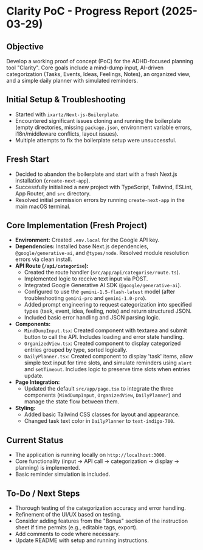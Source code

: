 # Clarity PoC - Progress Report (2025-03-29)

## Objective
Develop a working proof of concept (PoC) for the ADHD-focused planning tool "Clarity". Core goals include a mind-dump input, AI-driven categorization (Tasks, Events, Ideas, Feelings, Notes), an organized view, and a simple daily planner with simulated reminders.

## Initial Setup & Troubleshooting
- Started with `ixartz/Next-js-Boilerplate`.
- Encountered significant issues cloning and running the boilerplate (empty directories, missing `package.json`, environment variable errors, i18n/middleware conflicts, layout issues).
- Multiple attempts to fix the boilerplate setup were unsuccessful.

## Fresh Start
- Decided to abandon the boilerplate and start with a fresh Next.js installation (`create-next-app`).
- Successfully initialized a new project with TypeScript, Tailwind, ESLint, App Router, and `src` directory.
- Resolved initial permission errors by running `create-next-app` in the main macOS terminal.

## Core Implementation (Fresh Project)
- **Environment:** Created `.env.local` for the Google API key.
- **Dependencies:** Installed base Next.js dependencies, `@google/generative-ai`, and `@types/node`. Resolved module resolution errors via clean install.
- **API Route (`/api/categorise`):**
    - Created the route handler (`src/app/api/categorise/route.ts`).
    - Implemented logic to receive text input via POST.
    - Integrated Google Generative AI SDK (`@google/generative-ai`).
    - Configured to use the `gemini-1.5-flash-latest` model (after troubleshooting `gemini-pro` and `gemini-1.0-pro`).
    - Added prompt engineering to request categorization into specified types (task, event, idea, feeling, note) and return structured JSON.
    - Included basic error handling and JSON parsing logic.
- **Components:**
    - `MindDumpInput.tsx`: Created component with textarea and submit button to call the API. Includes loading and error state handling.
    - `OrganizedView.tsx`: Created component to display categorized entries grouped by type, sorted logically.
    - `DailyPlanner.tsx`: Created component to display 'task' items, allow simple text input for time slots, and simulate reminders using `alert` and `setTimeout`. Includes logic to preserve time slots when entries update.
- **Page Integration:**
    - Updated the default `src/app/page.tsx` to integrate the three components (`MindDumpInput`, `OrganizedView`, `DailyPlanner`) and manage the state flow between them.
- **Styling:**
    - Added basic Tailwind CSS classes for layout and appearance.
    - Changed task text color in `DailyPlanner` to `text-indigo-700`.

## Current Status
- The application is running locally on `http://localhost:3000`.
- Core functionality (input -> API call -> categorization -> display -> planning) is implemented.
- Basic reminder simulation is included.

## To-Do / Next Steps
- Thorough testing of the categorization accuracy and error handling.
- Refinement of the UI/UX based on testing.
- Consider adding features from the "Bonus" section of the instruction sheet if time permits (e.g., editable tags, export).
- Add comments to code where necessary.
- Update README with setup and running instructions.
